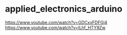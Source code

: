# applied_electronics_arduino
https://www.youtube.com/watch?v=GDCxxFDFGj4  
https://www.youtube.com/watch?v=lLhf_HTY9Zw

